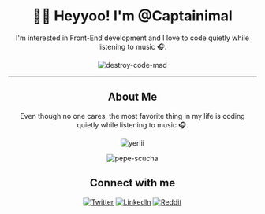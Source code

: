<div align="center">

# 👩‍💻 Heyyoo! I'm @Captainimal

I'm interested in Front-End development and I love to code quietly while listening to music 🎧.

![destroy-code-mad](https://github.com/Captainimal/Captainimal/assets/132740277/a501a201-9b27-411b-82d1-248041056c07)

---

## About Me

Even though no one cares, the most favorite thing in my life is coding quietly while listening to music 🎧.

![yeriii](https://github.com/Captainimal/Captainimal/assets/132740277/6fc5828a-1344-4f98-b2ea-f78c9064121b)

![pepe-scucha](https://github.com/Captainimal/Captainimal/assets/132740277/6cb986e4-4744-407b-a0b8-b641af9f4b9b)

<!---
Captainimal is a ✨ special ✨ person because its `README.md` (this file) appears normal on GitHub profile.
You can click the Preview link to take a look at your changes.
--->

## Connect with me

[![Twitter](https://img.shields.io/badge/Twitter-Profile-blue?style=for-the-badge&logo=Twitter)](https://twitter.com/solid_drink)
[![LinkedIn](https://img.shields.io/badge/LinkedIn-Profile-blue?style=for-the-badge&logo=linkedin)](https://www.linkedin.com/in/jevon-alana-66a7b6280/)
[![Reddit](https://img.shields.io/badge/Reddit-Profile-blue?style=for-the-badge&logo=reddit)](https://www.reddit.com/user/captainimal)

</div>
